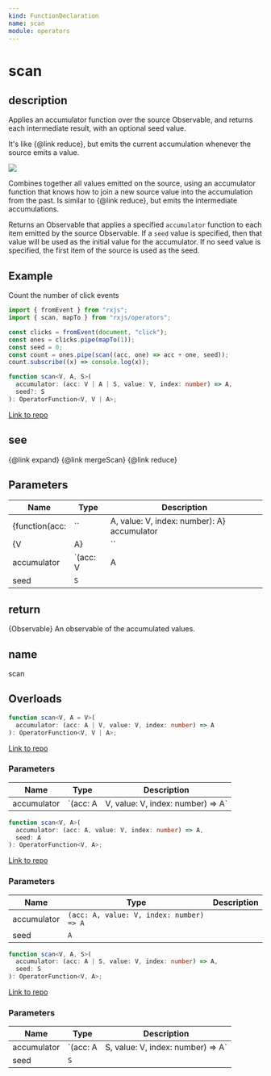 ```yaml
---
kind: FunctionDeclaration
name: scan
module: operators
---
```


# scan

## description

Applies an accumulator function over the source Observable, and returns each
intermediate result, with an optional seed value.

<span class="informal">It's like {@link reduce}, but emits the current
accumulation whenever the source emits a value.</span>

![](scan.png)

Combines together all values emitted on the source, using an accumulator
function that knows how to join a new source value into the accumulation from
the past. Is similar to {@link reduce}, but emits the intermediate
accumulations.

Returns an Observable that applies a specified `accumulator` function to each
item emitted by the source Observable. If a `seed` value is specified, then
that value will be used as the initial value for the accumulator. If no seed
value is specified, the first item of the source is used as the seed.

## Example

Count the number of click events

```ts
import { fromEvent } from "rxjs";
import { scan, mapTo } from "rxjs/operators";

const clicks = fromEvent(document, "click");
const ones = clicks.pipe(mapTo(1));
const seed = 0;
const count = ones.pipe(scan((acc, one) => acc + one, seed));
count.subscribe((x) => console.log(x));
```

```ts
function scan<V, A, S>(
  accumulator: (acc: V | A | S, value: V, index: number) => A,
  seed?: S
): OperatorFunction<V, V | A>;
```

[Link to repo](https://github.com/ReactiveX/rxjs/blob/master/src/internal/operators/scan.ts#L55-L69)

## see

{@link expand}
{@link mergeScan}
{@link reduce}

## Parameters

| Name           | Type     | Description                                 |
| -------------- | -------- | ------------------------------------------- |
| {function(acc: | ``       | A, value: V, index: number): A} accumulator |
| {V             | A}       | ``                                          | [seed] The initial accumulation value. |
| accumulator    | `(acc: V | A                                           | S, value: V, index: number) => A` |  |
| seed           | `S`      |                                             |

## return

{Observable<A>} An observable of the accumulated values.

## name

scan

## Overloads

```ts
function scan<V, A = V>(
  accumulator: (acc: A | V, value: V, index: number) => A
): OperatorFunction<V, V | A>;
```

[Link to repo](https://github.com/ReactiveX/rxjs/blob/master/src/internal/operators/scan.ts#L8-L8)

### Parameters

| Name        | Type     | Description                       |
| ----------- | -------- | --------------------------------- |
| accumulator | `(acc: A | V, value: V, index: number) => A` |  |

```ts
function scan<V, A>(
  accumulator: (acc: A, value: V, index: number) => A,
  seed: A
): OperatorFunction<V, A>;
```

[Link to repo](https://github.com/ReactiveX/rxjs/blob/master/src/internal/operators/scan.ts#L9-L9)

### Parameters

| Name        | Type                                     | Description |
| ----------- | ---------------------------------------- | ----------- |
| accumulator | `(acc: A, value: V, index: number) => A` |             |
| seed        | `A`                                      |             |

```ts
function scan<V, A, S>(
  accumulator: (acc: A | S, value: V, index: number) => A,
  seed: S
): OperatorFunction<V, A>;
```

[Link to repo](https://github.com/ReactiveX/rxjs/blob/master/src/internal/operators/scan.ts#L10-L10)

### Parameters

| Name        | Type     | Description                       |
| ----------- | -------- | --------------------------------- |
| accumulator | `(acc: A | S, value: V, index: number) => A` |  |
| seed        | `S`      |                                   |
